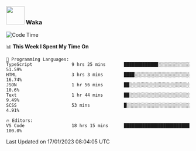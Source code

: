 ### <img src="https://media.giphy.com/media/VgCDAzcKvsR6OM0uWg/giphy.gif" width="50"> Waka

  <!--START_SECTION:waka-->
![Code Time](http://img.shields.io/badge/Code%20Time-1%2C179%20hrs%2030%20mins-blue)

📊 **This Week I Spent My Time On** 

```text
💬 Programming Languages: 
TypeScript               9 hrs 25 mins       █████████████░░░░░░░░░░░░   51.59% 
HTML                     3 hrs 3 mins        ████░░░░░░░░░░░░░░░░░░░░░   16.74% 
JSON                     1 hr 56 mins        ██░░░░░░░░░░░░░░░░░░░░░░░   10.6% 
Text                     1 hr 44 mins        ██░░░░░░░░░░░░░░░░░░░░░░░   9.49% 
SCSS                     53 mins             █░░░░░░░░░░░░░░░░░░░░░░░░   4.91%

🔥 Editors: 
VS Code                  18 hrs 15 mins      █████████████████████████   100.0%

```


 Last Updated on 17/01/2023 08:04:05 UTC
<!--END_SECTION:waka-->
